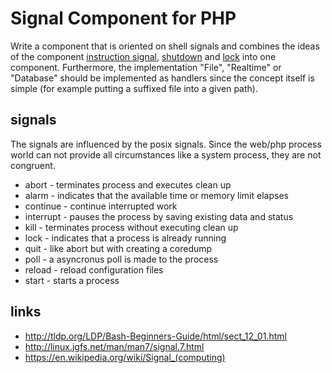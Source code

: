 # Signal Component for PHP

Write a component that is oriented on shell signals and combines the ideas of the component [instruction signal](https://github.com/stevleibelt/php_component_instruction_signal), [shutdown](https://github.com/stevleibelt/php_component_shutdown) and [lock](https://github.com/stevleibelt/php_component_lock) into one component.
Furthermore, the implementation "File", "Realtime" or "Database" should be implemented as handlers since the concept itself is simple (for example putting a suffixed file into a given path).

## signals

The signals are influenced by the posix signals. Since the web/php process world can not provide all circumstances like a system process, they are not congruent.

* abort     -   terminates process and executes clean up
* alarm     -   indicates that the available time or memory limit elapses
* continue  -   continue interrupted work
* interrupt -   pauses the process by saving existing data and status
* kill      -   terminates process without executing clean up
* lock      -   indicates that a process is already running
* quit      -   like abort but with creating a coredump
* poll      -   a asyncronus poll is made to the process
* reload    -   reload configuration files
* start     -   starts a process

## links

* http://tldp.org/LDP/Bash-Beginners-Guide/html/sect_12_01.html
* http://linux.jgfs.net/man/man7/signal.7.html
* https://en.wikipedia.org/wiki/Signal_(computing)
